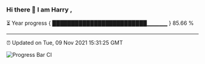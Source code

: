 ### Hi there 👋 I am Harry , 

⏳ Year progress { █████████████████████████▁▁▁▁▁ } 85.66 %

---

⏰ Updated on Tue, 09 Nov 2021 15:31:25 GMT

![Progress Bar CI](https://github.com/duykhang68/duykhang68/workflows/Progress%20Bar%20CI/badge.svg)
